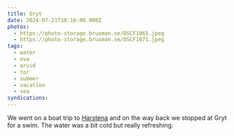 ```yaml
---
title: Gryt
date: 2024-07-21T10:16:00.000Z
photos:
  - https://photo-storage.brusman.se/DSCF1865.jpeg
  - https://photo-storage.brusman.se/DSCF1871.jpeg
tags:
  - water
  - eva
  - arvid
  - tor
  - summer
  - vacation
  - sea
syndications:
---
```


We went on a boat trip to [Harstena](https://en.wikipedia.org/wiki/Harstena) and on the way back we stopped at Gryt for a swim. The water was a bit cold but really refreshing.
